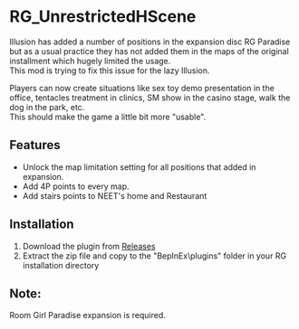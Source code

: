 # RG_UnrestrictedHScene

Illusion has added a number of positions in the expansion disc RG Paradise but as a usual practice they has not added them in the maps of the original installment which hugely limited the usage.<br>
This mod is trying to fix this issue for the lazy Illusion.<br>

Players can now create situations like sex toy demo presentation in the office, tentacles treatment in clinics, SM show in the casino stage, walk the dog in the park, etc.<br>
This should make the game a little bit more "usable".

## Features

- Unlock the map limitation setting for all positions that added in expansion.
- Add 4P points to every map.
- Add stairs points to NEET's home and Restaurant

## Installation
1. Download the plugin from [Releases](https://github.com/hawkeye-e/RG_UnrestrictedHScene/releases)
2. Extract the zip file and copy to the "BepInEx\plugins" folder in your RG installation directory

## Note:
Room Girl Paradise expansion is required.
